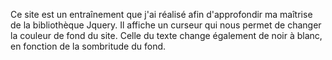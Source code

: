 Ce site est un entraînement que j'ai réalisé afin d'approfondir ma maîtrise de la bibliothèque Jquery. Il affiche un curseur qui nous permet de changer la couleur de fond du site. Celle du texte change également de noir à blanc, en fonction de la sombritude du fond.
